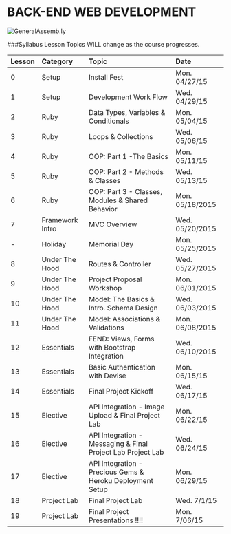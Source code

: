 BACK-END WEB DEVELOPMENT
============================

![GeneralAssemb.ly](https://github.com/generalassembly/ga-ruby-on-rails-for-devs/raw/master/images/ga.png "GeneralAssemb.ly")


###Syllabus
Lesson Topics WILL change as the course progresses.

| Lesson  | Category| Topic| Date|
| ------------- |:--------------------------------------------------|:-------------------------------|:-------------------|
| 0 | Setup |Install Fest | Mon. 04/27/15|
| 1 | Setup | Development Work Flow | Wed. 04/29/15|
| 2 | Ruby | Data Types, Variables & Conditionals | Mon. 05/04/15 |
| 3 | Ruby | Loops & Collections | Wed. 05/06/15 |
| 4 | Ruby | OOP: Part 1 -The Basics | Mon. 05/11/15|
| 5 | Ruby | OOP: Part 2 - Methods & Classes | Wed. 05/13/15 |
| 6 | Ruby| OOP: Part 3 - Classes, Modules & Shared Behavior | Mon. 05/18/2015|
| 7 | Framework Intro | MVC Overview| Wed. 05/20/2015|
| - | Holiday | Memorial Day | Mon. 05/25/2015
| 8 | Under The Hood| Routes & Controller | Wed. 05/27/2015|
| 9 | Under The Hood | Project Proposal Workshop| Mon. 06/01/2015 |
| 10 | Under The Hood| Model: The Basics & Intro. Schema Design| Wed. 06/03/2015 |
| 11 | Under The Hood| Model: Associations & Validations | Mon. 06/08/2015 |
| 12 | Essentials| FEND: Views, Forms with Bootstrap Integration| Wed. 06/10/2015|
| 13 | Essentials| Basic Authentication with Devise | Mon. 06/15/15|
| 14 | Essentials| Final Project Kickoff  |  Wed. 06/17/15|
| 15 | Elective| API Integration - Image Upload & Final Project Lab | Mon. 06/22/15|
| 16 | Elective| API Integration - Messaging & Final Project Lab Project Lab| Wed. 06/24/15|
| 17 | Elective| API Integration - Precious Gems & Heroku Deployment Setup | Mon. 06/29/15|
| 18 |Project Lab | Final Project Lab | Wed. 7/1/15|
| 19 | Project Lab | Final Project Presentations !!!!| Mon. 7/06/15|
